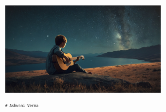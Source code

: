 ![Alt text](https://github.com/ashwaniverma-github/ashwaniverma-github/blob/main/gitpro.jpg)


                                                                                 # Ashwani Verma 
